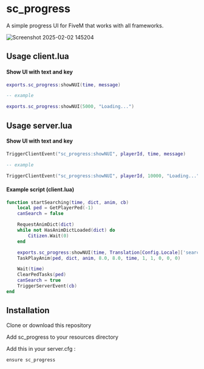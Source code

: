 # sc_progress
A simple progress UI for FiveM that works with all frameworks.

![Screenshot 2025-02-02 145204](https://github.com/user-attachments/assets/4e5ed7fa-8c0c-4f67-ad90-c6dff80afe6b)

## Usage client.lua

#### Show UI with text and key
```lua
exports.sc_progress:showNUI(time, message)

-- example

exports.sc_progress:showNUI(5000, "Loading...")
```

## Usage server.lua

#### Show UI with text and key
```lua
TriggerClientEvent("sc_progress:showNUI", playerId, time, message)

-- example

TriggerClientEvent("sc_progress:showNUI", playerId, 10000, "Loading...")
```

#### Example script (client.lua)
```lua
function startSearching(time, dict, anim, cb)
    local ped = GetPlayerPed(-1)
    canSearch = false

    RequestAnimDict(dict)
    while not HasAnimDictLoaded(dict) do
        Citizen.Wait(0)
    end

    exports.sc_progress:showNUI(time, Translation[Config.Locale]['search'])
    TaskPlayAnim(ped, dict, anim, 8.0, 8.0, time, 1, 1, 0, 0, 0)

    Wait(time)
    ClearPedTasks(ped)
    canSearch = true
    TriggerServerEvent(cb)
end
```

## Installation
Clone or download this repository

Add sc_progress to your resources directory

Add this in your server.cfg :
```
ensure sc_progress
```
